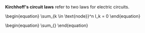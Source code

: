 **Kirchhoff's circuit laws** refer to two laws for electric circuits.

\begin{equation}
\sum_{k \in \text{node}}^n I_k = 0
\end{equation}

\begin{equation}
\sum_{}
\end{equation}